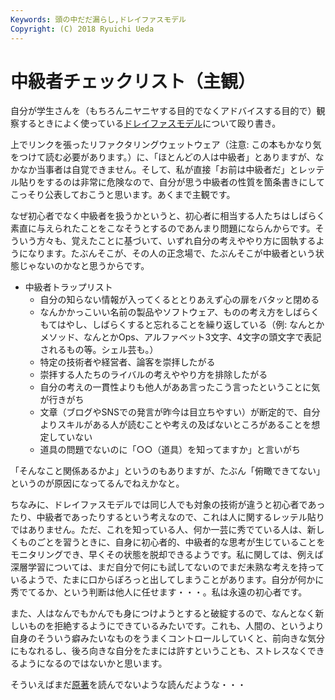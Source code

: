 ```yaml
---
Keywords: 頭の中だだ漏らし,ドレイファスモデル
Copyright: (C) 2018 Ryuichi Ueda
---
```


# 中級者チェックリスト（主観）

自分が学生さんを（もちろんニヤニヤする目的でなくアドバイスする目的で）観察するときによく使っている[ドレイファスモデル](https://www.oreilly.co.jp/pub/9784873114033/PTL_sample03.pdf)について殴り書き。

上でリンクを張ったリファクタリングウェットウェア（注意: この本もかなり気をつけて読む必要があります。）に、「ほとんどの人は中級者」とありますが、なかなか当事者は自覚できません。そして、私が直接「お前は中級者だ」とレッテル貼りをするのは非常に危険なので、自分が思う中級者の性質を箇条書きにしてこっそり公表しておこうと思います。あくまで主観です。


なぜ初心者でなく中級者を扱うかというと、初心者に相当する人たちはしばらく素直に与えられたことをこなそうとするのであんまり問題にならんからです。そういう方々も、覚えたことに基づいて、いずれ自分の考えややり方に固執するようになります。たぶんそこが、その人の正念場で、たぶんそこが中級者という状態じゃないのかなと思うからです。

* 中級者トラップリスト
    * 自分の知らない情報が入ってくるととりあえず心の扉をバタッと閉める
    * なんかかっこいい名前の製品やソフトウェア、ものの考え方をしばらくもてはやし、しばらくすると忘れることを繰り返している（例: なんとかメソッド、なんとかOps、アルファベット3文字、4文字の頭文字で表記されるもの等。シェル芸も。）
    * 特定の技術者や経営者、論客を崇拝したがる
    * 崇拝する人たちのライバルの考えややり方を排除したがる
    * 自分の考えの一貫性よりも他人がああ言ったこう言ったということに気が行きがち
    * 文章（ブログやSNSでの発言が昨今は目立ちやすい）が断定的で、自分よりスキルがある人が読むことや考えの及ばないところがあることを想定していない
    * 道具の問題でないのに「○○（道具）を知ってますか」と言いがち

「そんなこと関係あるかよ」というのもありますが、たぶん「俯瞰できてない」というのが原因になってるんでねえかなと。


ちなみに、ドレイファスモデルでは同じ人でも対象の技術が違うと初心者であったり、中級者であったりするという考えなので、これは人に関するレッテル貼りではありません。ただ、これを知っている人、何か一芸に秀でている人は、新しくものごとを習うときに、自身に初心者的、中級者的な思考が生じていることをモニタリングでき、早くその状態を脱却できるようです。私に関しては、例えば深層学習については、まだ自分で何にも試してないのでまだ未熟な考えを持っているようで、たまに口からぽろっと出してしまうことがあります。自分が何かに秀でてるか、という判断は他人に任せます・・・。私は永遠の初心者です。

また、人はなんでもかんでも身につけようとすると破綻するので、なんとなく新しいものを拒絶するようにできているみたいです。これも、人間の、というより自身のそういう癖みたいなものをうまくコントロールしていくと、前向きな気分にもなれるし、後ろ向きな自分をたまには許すということも、ストレスなくできるようになるのではないかと思います。

そういえばまだ[原著](http://www.dtic.mil/dtic/tr/fulltext/u2/a097468.pdf)を読んでないような読んだような・・・
